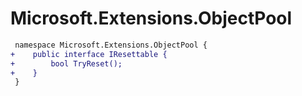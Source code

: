 # Microsoft.Extensions.ObjectPool

``` diff
 namespace Microsoft.Extensions.ObjectPool {
+    public interface IResettable {
+        bool TryReset();
+    }
 }
```

